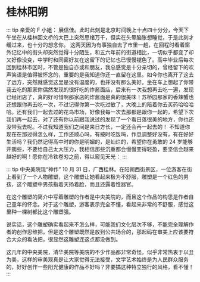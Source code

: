 # 桂林阳朔

::: tip
亲爱的 F 小姐：
展信佳。此时此刻是北京时间晚上十点四十分分，今天下午坐在从桂林回文桥的大巴上突然思绪万千，但实在头晕脑胀想睡觉，于是此刻才缓过来，也十分的想念你。
这两天因为有事独自去了市里一趟，在回程时看着窗外记忆中的街头却突然觉得十分陌生，和五六年前的街道相比，一切似乎都变了却又好像没变，中学时和同窗好友在这留下的记忆也已慢慢褪色了。高中毕业后每次回到桂林市区时，不管是独自亦或和朋友，我总感觉是十分亲切的，曾经留下的欢声笑语是值得被怀念的，重要的是我知道你还一直留在这里。如今你也离开了这去了远方，突然就感觉这里是没有温度的，也并没有那么美好。坐在车上想起了你带我去吃的那家你偶然发现的很好吃的炸酱面店，后来有一次我想再去吃一遍，发现已经闭店了，真的好可惜啊那家店的炸酱面是真的很美味！苏桥园那家的香辣蟹也还想跟你再去吃一次，不过记得你第一次吃过敏了，大晚上的陪着你去买药哈哈哈哈。还有我们一起去过的花鸟市场，好像我每一次去那都是跟你一起的，希望下次我们再一起去，对了还有你以前跟我说过的发现了一个看日落很美的地方，你也还没带我去呢。不过我知道我们之间是来日方长，一定还会再一起去的！
不知道你现在在那过得怎么样，工作还顺心吗，有按时吃饭吗，作息调整好没有，有在好好生活吗？我仍然记得高中时的你是明媚的，是灿烂的，希望你在勇敢的 24 岁能够开朗些，不要给自己太大压力，我相信那些沉重都会慢慢变得轻盈，要坚信会越来越好的啊！愿你在冷铁卷刃之前，得以窥见天光：
:::

::: tip
中央美院现“神作”
10 月 31 日，广西桂林。在阳朔西街景区，一位游客在街上看到了一个人物雕塑，这个雕塑让她看起来极为不舒服，雕塑是一个红色的男孩，这个雕塑中男孩指着天扬着脸，而且还露着性器官。

在这个雕塑的简介中写着雕塑的作者是中央美院的，而且这个作品的构思是作者自己童年的怀念。对于这个雕塑，游客表示完全不懂，看起来非常的不舒服，感觉这里种一棵树都比这个雕塑强。

说实话，这个雕塑确实看起来不怎么样，可能我们文化层次不够，不能完全理解作者的创作思维把，但是这个雕塑既然是放到公共场合的，那起码在审美上应该要符合大众的看法把，很显然这雕塑连这点都没做到。

这几年的中央美院，清华美院等美院的不少作品都非常奇怪，似乎非常热衷于以丑为美，这样的审美观真是让大家觉得无法接受，文学艺术始终是为人民群众服务的，好好创作一些阳光健康的作品不好吗？非要搞这种特立独行的风格，看不懂！
:::
